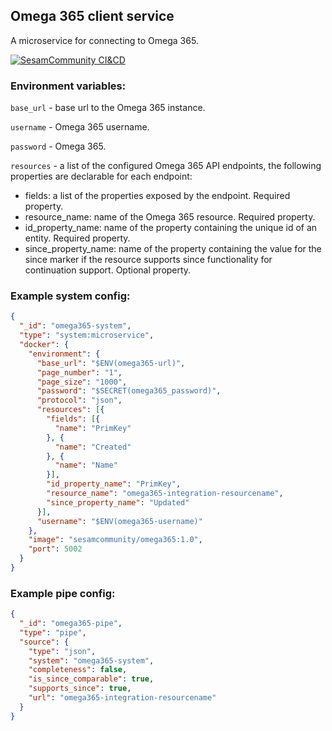## Omega 365 client service

A microservice for connecting to Omega 365.

[![SesamCommunity CI&CD](https://github.com/sesam-community/omega365/actions/workflows/sesam-community-ci-cd.yml/badge.svg)](https://github.com/sesam-community/omega365/actions/workflows/sesam-community-ci-cd.yml)

### Environment variables:

`base_url` - base url to the Omega 365 instance.

`username` - Omega 365 username.

`password` - Omega 365.

`resources` - a list of the configured Omega 365 API endpoints, the following properties are declarable for each endpoint:

* fields: a list of the properties exposed by the endpoint. Required property.
* resource_name: name of the Omega 365 resource. Required property.
* id_property_name: name of the property containing the unique id of an entity. Required property.
* since_property_name: name of the property containing the value for the since marker if the resource supports since functionality for continuation support. Optional property.

### Example system config:

```json
{
  "_id": "omega365-system",
  "type": "system:microservice",
  "docker": {
    "environment": {
      "base_url": "$ENV(omega365-url)",
      "page_number": "1",
      "page_size": "1000",
      "password": "$SECRET(omega365_password)",
      "protocol": "json",
      "resources": [{
        "fields": [{
          "name": "PrimKey"
        }, {
          "name": "Created"
        }, {
          "name": "Name"
        }],
        "id_property_name": "PrimKey",
        "resource_name": "omega365-integration-resourcename",
        "since_property_name": "Updated"
      }],
      "username": "$ENV(omega365-username)"
    },
    "image": "sesamcommunity/omega365:1.0",
    "port": 5002
  }
}
```

### Example pipe config:

```json
{
  "_id": "omega365-pipe",
  "type": "pipe",
  "source": {
    "type": "json",
    "system": "omega365-system",
    "completeness": false,
    "is_since_comparable": true,
    "supports_since": true,
    "url": "omega365-integration-resourcename"
  }
}
```